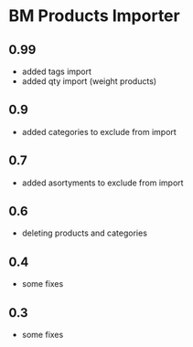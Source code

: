 BM Products Importer
====================================

0.99
-----
- added tags import
- added qty import (weight products)

0.9
-----
- added categories to exclude from import

0.7
-----
- added asortyments to exclude from import

0.6
-----
- deleting products and categories

0.4
-----
- some fixes

0.3
-----
- some fixes